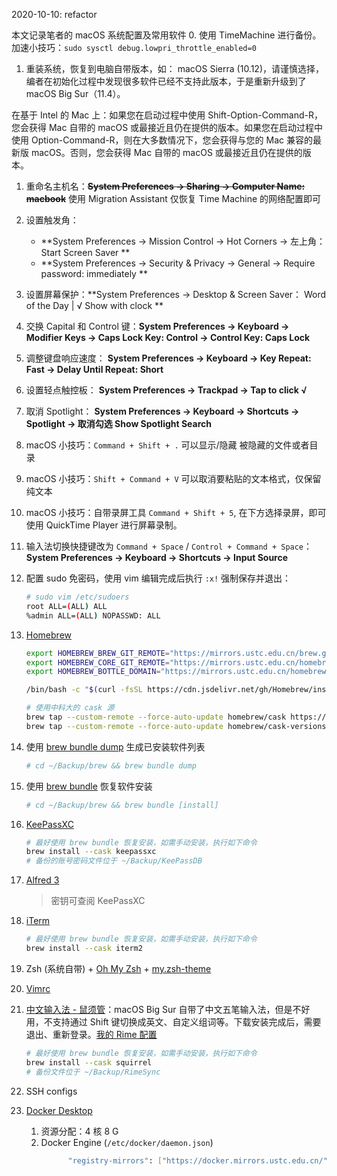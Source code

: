 2020-10-10: refactor

本文记录笔者的 macOS 系统配置及常用软件
0. 使用 TimeMachine 进行备份。加速小技巧：`sudo sysctl debug.lowpri_throttle_enabled=0`
1. 重装系统，恢复到电脑自带版本，如： macOS Sierra (10.12)，请谨慎选择，编者在初始化过程中发现很多软件已经不支持此版本，于是重新升级到了 macOS Big Sur（11.4）。
>
在基于 Intel 的 Mac 上：如果您在启动过程中使用 Shift-Option-Command-R，您会获得 Mac 自带的 macOS 或最接近且仍在提供的版本。如果您在启动过程中使用 Option-Command-R，则在大多数情况下，您会获得与您的 Mac 兼容的最新版 macOS。否则，您会获得 Mac 自带的 macOS 或最接近且仍在提供的版本。

1. 重命名主机名：~~**System Preferences -> Sharing -> Computer Name: macbook**~~ 使用 Migration Assistant 仅恢复 Time Machine 的网络配置即可
1. 设置触发角： 
    - **System Preferences -> Mission Control -> Hot Corners -> 左上角： Start Screen Saver **
    - **System Preferences -> Security & Privacy -> General -> Require password: immediately **
1. 设置屏幕保护：**System Preferences -> Desktop & Screen Saver： Word of the Day | √ Show with clock **
1. 交换 Capital 和 Control 键：**System Preferences -> Keyboard -> Modifier Keys -> Caps Lock Key: Control -> Control Key: Caps Lock**
1. 调整键盘响应速度： **System Preferences -> Keyboard -> Key Repeat: Fast -> Delay Until Repeat: Short**
1. 设置轻点触控板： **System Preferences -> Trackpad -> Tap to click √**
1. 取消 Spotlight： **System Preferences -> Keyboard -> Shortcuts -> Spotlight -> 取消勾选 Show Spotlight Search**
1. macOS 小技巧：`Command + Shift + .` 可以显示/隐藏 被隐藏的文件或者目录
1. macOS 小技巧：`Shift + Command + V` 可以取消要粘贴的文本格式，仅保留纯文本
1. macOS 小技巧：自带录屏工具 `Command + Shift + 5`, 在下方选择录屏，即可使用 QuickTime Player 进行屏幕录制。
1. 输入法切换快捷键改为 `Command + Space` / `Control + Command + Space`： **System Preferences -> Keyboard -> Shortcuts -> Input Source**
1. 配置 sudo 免密码，使用 vim 编辑完成后执行 `:x!` 强制保存并退出： 
    ```bash
    # sudo vim /etc/sudoers
    root ALL=(ALL) ALL
    %admin ALL=(ALL) NOPASSWD: ALL
    ```
1. [Homebrew](https://mirrors.ustc.edu.cn/help/brew.git.html)
    ```bash
    export HOMEBREW_BREW_GIT_REMOTE="https://mirrors.ustc.edu.cn/brew.git"
    export HOMEBREW_CORE_GIT_REMOTE="https://mirrors.ustc.edu.cn/homebrew-core.git"
    export HOMEBREW_BOTTLE_DOMAIN="https://mirrors.ustc.edu.cn/homebrew-bottles"

    /bin/bash -c "$(curl -fsSL https://cdn.jsdelivr.net/gh/Homebrew/install@HEAD/install.sh)"

    # 使用中科大的 cask 源
    brew tap --custom-remote --force-auto-update homebrew/cask https://mirrors.ustc.edu.cn/homebrew-cask.git
    brew tap --custom-remote --force-auto-update homebrew/cask-versions https://mirrors.ustc.edu.cn/homebrew-cask-versions.git
    ```
1. 使用 [brew bundle dump](https://docs.brew.sh/Manpage#bundle-subcommand) 生成已安装软件列表
    ```bash
    # cd ~/Backup/brew && brew bundle dump
    ```
1. 使用 [brew bundle](https://docs.brew.sh/Manpage#bundle-subcommand) 恢复软件安装
    ```bash
    # cd ~/Backup/brew && brew bundle [install]
    ```
1. [KeePassXC](https://keepassxc.org/) 
    ```bash
    # 最好使用 brew bundle 恢复安装，如需手动安装，执行如下命令
    brew install --cask keepassxc
    # 备份的账号密码文件位于 ~/Backup/KeePassDB
    ```
1. [Alfred 3](https://cachefly.alfredapp.com/Alfred_3.8.6_972.dmg)
    > 密钥可查阅 KeePassXC

1. [iTerm](https://iterm2.com/downloads.html) 
    ```bash
    # 最好使用 brew bundle 恢复安装，如需手动安装，执行如下命令
    brew install --cask iterm2
    ```
1. Zsh (系统自带) + [Oh My Zsh](https://ohmyz.sh/) + [my.zsh-theme](https://github.com/bougenville/zsh-theme)
1. [Vimrc](https://github.com/bougenville/vimprofile)
1. [中文输入法 - 鼠须管](https://rime.im/)：macOS Big Sur 自带了中文五笔输入法，但是不好用，不支持通过 Shift 键切换成英文、自定义组词等。下载安装完成后，需要退出、重新登录。[我的 Rime 配置](https://github.com/bougenville/Rime)
    ```bash
    # 最好使用 brew bundle 恢复安装，如需手动安装，执行如下命令
    brew install --cask squirrel
    # 备份文件位于 ~/Backup/RimeSync
    ```
1. SSH configs
1. [Docker Desktop](http://docker.com/)
    1. 资源分配：4 核 8 G
    2. Docker Engine (`/etc/docker/daemon.json`)
        ```bash
              "registry-mirrors": ["https://docker.mirrors.ustc.edu.cn/"]
        ```
